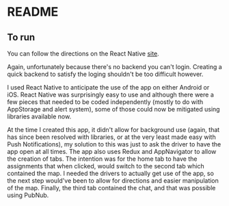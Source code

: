 # README

## To run

You can follow the directions on the React Native [site](https://facebook.github.io/react-native/docs/getting-started).

Again, unfortunately because there's no backend you can't login. Creating a quick backend to satisfy the loging shouldn't be too difficult however.

I used React Native to anticipate the use of the app on either Android or iOS. React Native was surprisingly easy to use and although there were a few pieces that needed to be coded independently (mostly to do with AppStorage and alert system), some of those could now be mitigated using libraries available now.

At the time I created this app, it didn't allow for background use (again, that has since been resolved with libraries, or at the very least made easy with Push Notifications), my solution to this was just to ask the driver to have the app open at all times. The app also uses Redux and AppNavigator to allow the creation of tabs. The intention was for the home tab to have the assignments that when clicked, would switch to the second tab which contained the map. I needed the drivers to actually get use of the app, so the next step would've been to allow for directions and easier manipulation of the map. Finally, the third tab contained the chat, and that was possible using PubNub.
